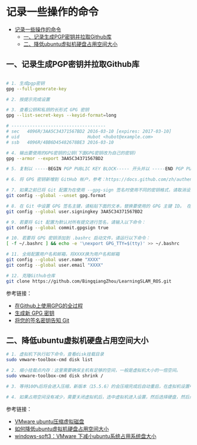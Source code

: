 

# 记录一些操作的命令

- [记录一些操作的命令](#记录一些操作的命令)
  - [一、记录生成PGP密钥并拉取Github库](#一记录生成pgp密钥并拉取github库)
  - [二、降低ubuntu虚拟机硬盘占用空间大小](#二降低ubuntu虚拟机硬盘占用空间大小)

## 一、记录生成PGP密钥并拉取Github库

```bash

# 1. 生成pgp密钥
gpg --full-generate-key

# 2. 按提示完成设置

# 3. 查看公钥和私钥的长形式 GPG 密钥
gpg --list-secret-keys --keyid-format=long

# ------------------------------------
# sec   4096R/3AA5C34371567BD2 2016-03-10 [expires: 2017-03-10]
# uid                          Hubot <hubot@example.com>
# ssb   4096R/4BB6D45482678BE3 2016-03-10

# 4. 输出要使用的GPG密钥的公钥(下面GPG密钥改为自己的密钥)
gpg --armor --export 3AA5C34371567BD2

# 5. 复制以 -----BEGIN PGP PUBLIC KEY BLOCK----- 开头并以 -----END PGP PUBLIC KEY BLOCK----- 结尾的 GPG 密钥。

# 6. 将 GPG 密钥新增到 GitHub 帐户，参考：https://docs.github.com/zh/authentication/managing-commit-signature-verification/adding-a-gpg-key-to-your-github-account

# 7. 如果之前已将 Git 配置为在使用 --gpg-sign 签名时使用不同的密钥格式，请取消设置此配置，以便使用默认 openpgp 格式。
git config --global --unset gpg.format

# 8. 在 Git 中设置 GPG 签名主键，请粘贴下面的文本，替换要使用的 GPG 主键 ID。 在本例中，GPG 密钥 ID 为 3AA5C34371567BD2：
git config --global user.signingkey 3AA5C34371567BD2

# 9. 若要将 Git 配置为默认对所有提交进行签名，请输入以下命令：
git config --global commit.gpgsign true

# 10. 若要将 GPG 密钥添加到 .bashrc 启动文件，请运行以下命令：
[ -f ~/.bashrc ] && echo -e '\nexport GPG_TTY=$(tty)' >> ~/.bashrc

# 11. 全局配置用户名和邮箱，将XXXX换为用户名和邮箱
git config --global user.name "XXXX"
git config --global user.email "XXXX"

# 12. 克隆Github仓库
git clone https://github.com/BingqiangZhou/LearningSLAM_ROS.git

```

参考链接：
- [在Github上使用GPG的全过程](https://zhuanlan.zhihu.com/p/76861431)
- [生成新 GPG 密钥](https://docs.github.com/zh/authentication/managing-commit-signature-verification/generating-a-new-gpg-key)
- [将您的签名密钥告知 Git](https://docs.github.com/zh/authentication/managing-commit-signature-verification/telling-git-about-your-signing-key)

## 二、降低ubuntu虚拟机硬盘占用空间大小

```bash
# 1. 虚拟机下执行如下命令，查看disk挂载目录
sudo vmware-toolbox-cmd disk list

# 2. 缩小挂载点内存：这里需要确保主机有足够的空间，一般是虚拟机大小的一倍空间。
sudo vmware-toolbox-cmd disk shrink /

# 3. 等待100%后将会进入压缩，新版本（15.5.6）的会压缩完成后自动重启，在虚拟机设置中查看发现磁盘占用空间就会减小

# 4. 如果占用空间没有减少，需要关闭虚拟机后，选中虚拟机进入设置，然后选择硬盘，然后点击压缩等待完成即可。

```


参考链接：
- [VMware ubuntu压缩虚拟磁盘](https://www.jianshu.com/p/e3695489a958)
- [如何降低ubuntu虚拟机硬盘占用空间大小](https://blog.csdn.net/fb362203/article/details/115971463)
- [windows-soft3：VMware 下减小ubuntu系统占用系统盘大小](https://blog.csdn.net/qq_34160841/article/details/106038663)
